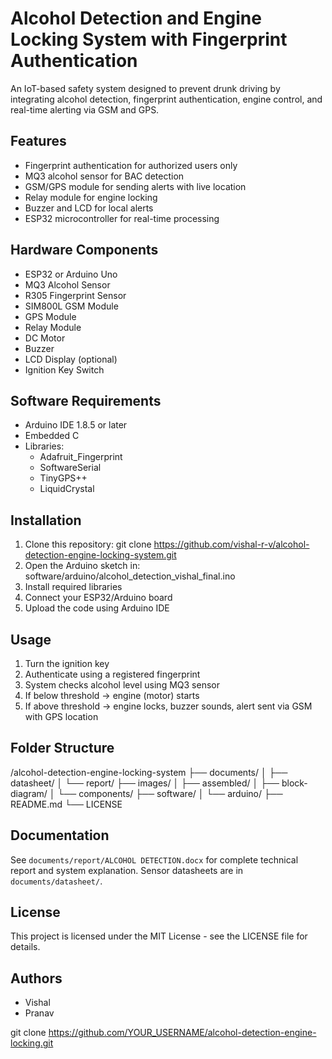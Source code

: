 # Alcohol Detection and Engine Locking System with Fingerprint Authentication

An IoT-based safety system designed to prevent drunk driving by integrating alcohol detection, fingerprint authentication, engine control, and real-time alerting via GSM and GPS.

## Features

- Fingerprint authentication for authorized users only
- MQ3 alcohol sensor for BAC detection
- GSM/GPS module for sending alerts with live location
- Relay module for engine locking
- Buzzer and LCD for local alerts
- ESP32 microcontroller for real-time processing

## Hardware Components

- ESP32 or Arduino Uno
- MQ3 Alcohol Sensor
- R305 Fingerprint Sensor
- SIM800L GSM Module
- GPS Module
- Relay Module
- DC Motor
- Buzzer
- LCD Display (optional)
- Ignition Key Switch

## Software Requirements

- Arduino IDE 1.8.5 or later
- Embedded C
- Libraries:
  - Adafruit_Fingerprint
  - SoftwareSerial
  - TinyGPS++
  - LiquidCrystal

## Installation

1. Clone this repository:
git clone https://github.com/vishal-r-v/alcohol-detection-engine-locking-system.git
2. Open the Arduino sketch in:
software/arduino/alcohol_detection_vishal_final.ino
3. Install required libraries
4. Connect your ESP32/Arduino board
5. Upload the code using Arduino IDE

## Usage

1. Turn the ignition key
2. Authenticate using a registered fingerprint
3. System checks alcohol level using MQ3 sensor
4. If below threshold → engine (motor) starts
5. If above threshold → engine locks, buzzer sounds, alert sent via GSM with GPS location

## Folder Structure

/alcohol-detection-engine-locking-system
├── documents/
│ ├── datasheet/
│ └── report/
├── images/
│ ├── assembled/
│ ├── block-diagram/
│ └── components/
├── software/
│ └── arduino/
├── README.md
└── LICENSE

## Documentation

See `documents/report/ALCOHOL DETECTION.docx` for complete technical report and system explanation. Sensor datasheets are in `documents/datasheet/`.

## License

This project is licensed under the MIT License - see the LICENSE file for details.

## Authors

- Vishal
- Pranav

git clone https://github.com/YOUR_USERNAME/alcohol-detection-engine-locking.git

